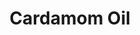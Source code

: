 ---
name: Cardamom Oil
title: Cardamom Oil
details:
  - detail:
      key: Botanical Name
      value: Elettaria Cardamomum
  - detail:
      key: Color
      value: Colorless to pale yellow volatile oil
  - detail:
      key: Shelf Life
      value: Minimum 12 months in Containers
  - detail:
      key: Solubility
      value: Insoluble in water,and soluble in alcohol
  - detail:
      key: Cas Number
      value: 8000-66-6
  - detail:
      key: Flash Point Deg Fahrenheit
      value: 59 deg C closed cup
  - detail:
      key: Odour
      value: Warm,spicy
  - detail:
      key: Optical Rotation
      value: +22 to +49 (at 20 deg C)
  - detail:
      key: Physical State
      value: Liquid
  - detail:
      key: Refractive Index
      value: 1.4630 to 1.4660 (at 20 deg C)
  - detail:
      key: Specific Gravity Degree Celsius
      value: 0.917 to 0.947 (at 20 deg C)
  - detail:
      key: Storage Conditions
      value: Cool place protected from light.
  - detail:
      key: Einecs No
      value: 288-922-1
  - detail:
      key: Fema No
      value: 2241
  - detail:
      key: Packaging Size
      value: 5, 25, 200 Kg
  - detail:
      key: Packaging Type
      value: Can, Barrel
  - detail:
      key: Brand
      value: Natural Aroma
showOnHome: false
thumbnail: https://5.imimg.com/data5/SELLER/Default/2021/12/RF/FB/KG/3823480/cardamom-oil-500x500.jpg
productImages:
  - https://ucarecdn.com/8213c725-21d0-4ac0-ad5e-c1975c20032b/
category: natural isolates
---